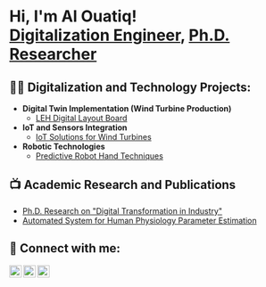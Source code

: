 <h1>Hi, I'm Al Ouatiq! <br/><a href="https://github.com/alouatiq">Digitalization Engineer</a>, <a href="https://www.linkedin.com/in/alouatiq/">Ph.D. Researcher</a></h1>

<h2>👨‍💻 Digitalization and Technology Projects:</h2>

- <b>Digital Twin Implementation (Wind Turbine Production)</b>
  - [LEH Digital Layout Board](insert_link_here) 
- <b>IoT and Sensors Integration</b>
  - [IoT Solutions for Wind Turbines](insert_link_here)
- <b>Robotic Technologies</b>
  - [Predictive Robot Hand Techniques](insert_link_here)

<h2>📺 Academic Research and Publications</h2>

- [Ph.D. Research on "Digital Transformation in Industry"](insert_link_here)
- [Automated System for Human Physiology Parameter Estimation](insert_link_here)

<h2> 🤳 Connect with me:</h2>

[<img align="left" alt="AlOuatiq | LinkedIn" width="22px" src="https://cdn.jsdelivr.net/npm/simple-icons@v3/icons/linkedin.svg" />][linkedin]
[<img align="left" alt="AlOuatiq | Twitter" width="22px" src="https://cdn.jsdelivr.net/npm/simple-icons@v3/icons/twitter.svg" />][twitter]
[<img align="left" alt="AlOuatiq | Instagram" width="22px" src="https://cdn.jsdelivr.net/npm/simple-icons@v3/icons/instagram.svg" />][instagram]

[twitter]: https://twitter.com/alouatiqcom
[instagram]: https://www.instagram.com/alouatiqcom/
[linkedin]: https://linkedin.com/in/alouatiq
